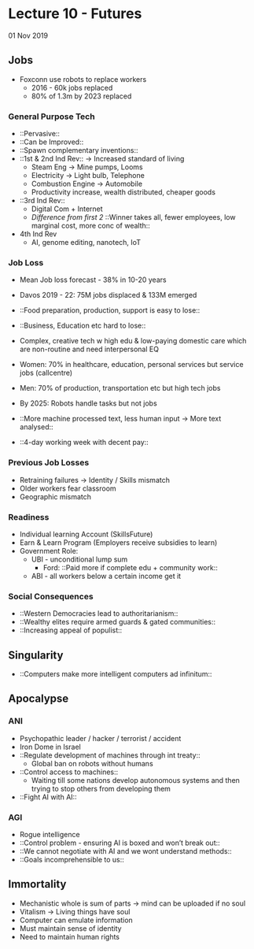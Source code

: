 # Lecture 10 - Futures
01 Nov 2019

## Jobs 
* Foxconn use robots to replace workers
	* 2016 - 60k jobs replaced
	* 80% of 1.3m by 2023 replaced
	
### General Purpose Tech
* ::Pervasive::
* ::Can be Improved::
* ::Spawn complementary inventions::
* ::1st & 2nd Ind Rev:: -> Increased standard of living
	* Steam Eng -> Mine pumps, Looms 
	* Electricity -> Light bulb, Telephone
	* Combustion Engine -> Automobile
	* Productivity increase, wealth distributed, cheaper goods
* ::3rd Ind Rev::
	* Digital Com + Internet
	* *Difference from first 2* ::Winner takes all, fewer employees, low marginal cost, more conc of wealth::
* 4th Ind Rev
	* AI, genome editing, nanotech, IoT

### Job Loss
* Mean Job loss forecast - 38% in 10-20 years
* Davos 2019 - 22: 75M jobs displaced & 133M emerged
* ::Food preparation, production, support is easy to lose::
* ::Business, Education etc hard to lose::
* Complex, creative tech w high edu & low-paying domestic care which are non-routine and need interpersonal EQ
* Women: 70% in healthcare, education, personal services but service jobs (callcentre)
* Men: 70% of production, transportation etc but high tech jobs
* By 2025: Robots handle tasks but not jobs

* ::More machine processed text, less human input -> More text analysed::
* ::4-day working week with decent pay::

### Previous Job Losses
* Retraining failures -> Identity / Skills mismatch
* Older workers fear classroom
* Geographic mismatch

### Readiness
* Individual learning Account (SkillsFuture)
* Earn & Learn Program (Employers receive subsidies to learn)
* Government Role:
	* UBI - unconditional lump sum
		* Ford: ::Paid more if complete edu + community work::
	* ABI - all workers below a certain income get it

### Social Consequences
* ::Western Democracies lead to authoritarianism::
* ::Wealthy elites require armed guards & gated communities::
* ::Increasing appeal of populist:: 

## Singularity
* ::Computers make more intelligent computers ad infinitum::

## Apocalypse
### ANI
* Psychopathic leader / hacker / terrorist / accident
* Iron Dome in Israel
* ::Regulate development of machines through int treaty::
	* Global ban on robots without humans
* ::Control access to machines::
	* Waiting till some nations develop autonomous systems and then trying to stop others from developing them
* ::Fight AI with AI::

### AGI
* Rogue intelligence
* ::Control problem - ensuring AI is boxed and won’t break out::
* ::We cannot negotiate with AI and we wont understand methods::
* ::Goals incomprehensible to us::

## Immortality
* Mechanistic whole is sum of parts -> mind can be uploaded if no soul
* Vitalism -> Living things have soul
* Computer can emulate information
* Must maintain sense of identity
* Need to maintain human rights
